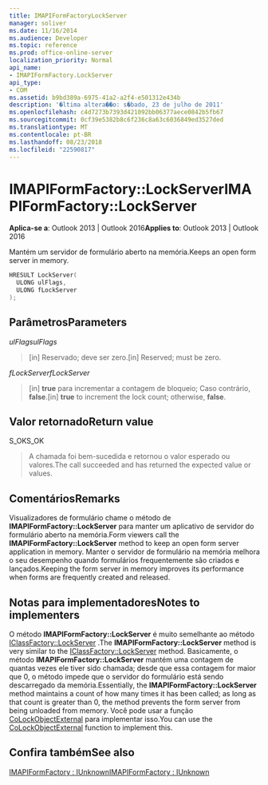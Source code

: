 ```yaml
---
title: IMAPIFormFactoryLockServer
manager: soliver
ms.date: 11/16/2014
ms.audience: Developer
ms.topic: reference
ms.prod: office-online-server
localization_priority: Normal
api_name:
- IMAPIFormFactory.LockServer
api_type:
- COM
ms.assetid: b9bd389a-6975-41a2-a2f4-e501312e434b
description: '�ltima altera��o: s�bado, 23 de julho de 2011'
ms.openlocfilehash: c4d7273b7393d421092bb06377aece0842b5fb67
ms.sourcegitcommit: 0cf39e5382b8c6f236c8a63c6036849ed3527ded
ms.translationtype: MT
ms.contentlocale: pt-BR
ms.lasthandoff: 08/23/2018
ms.locfileid: "22590817"
---
```

# <a name="imapiformfactorylockserver"></a><span data-ttu-id="daebe-103">IMAPIFormFactory::LockServer</span><span class="sxs-lookup"><span data-stu-id="daebe-103">IMAPIFormFactory::LockServer</span></span>

  
  
<span data-ttu-id="daebe-104">**Aplica-se a**: Outlook 2013 | Outlook 2016</span><span class="sxs-lookup"><span data-stu-id="daebe-104">**Applies to**: Outlook 2013 | Outlook 2016</span></span> 
  
<span data-ttu-id="daebe-105">Mantém um servidor de formulário aberto na memória.</span><span class="sxs-lookup"><span data-stu-id="daebe-105">Keeps an open form server in memory.</span></span>
  
```cpp
HRESULT LockServer(
  ULONG ulFlags,
  ULONG fLockServer
);
```

## <a name="parameters"></a><span data-ttu-id="daebe-106">Parâmetros</span><span class="sxs-lookup"><span data-stu-id="daebe-106">Parameters</span></span>

 <span data-ttu-id="daebe-107">_ulFlags_</span><span class="sxs-lookup"><span data-stu-id="daebe-107">_ulFlags_</span></span>
  
> <span data-ttu-id="daebe-108">[in] Reservado; deve ser zero.</span><span class="sxs-lookup"><span data-stu-id="daebe-108">[in] Reserved; must be zero.</span></span>
    
 <span data-ttu-id="daebe-109">_fLockServer_</span><span class="sxs-lookup"><span data-stu-id="daebe-109">_fLockServer_</span></span>
  
> <span data-ttu-id="daebe-110">[in] **true** para incrementar a contagem de bloqueio; Caso contrário, **false**.</span><span class="sxs-lookup"><span data-stu-id="daebe-110">[in] **true** to increment the lock count; otherwise, **false**.</span></span>
    
## <a name="return-value"></a><span data-ttu-id="daebe-111">Valor retornado</span><span class="sxs-lookup"><span data-stu-id="daebe-111">Return value</span></span>

<span data-ttu-id="daebe-112">S_OK</span><span class="sxs-lookup"><span data-stu-id="daebe-112">S_OK</span></span> 
  
> <span data-ttu-id="daebe-113">A chamada foi bem-sucedida e retornou o valor esperado ou valores.</span><span class="sxs-lookup"><span data-stu-id="daebe-113">The call succeeded and has returned the expected value or values.</span></span>
    
## <a name="remarks"></a><span data-ttu-id="daebe-114">Comentários</span><span class="sxs-lookup"><span data-stu-id="daebe-114">Remarks</span></span>

<span data-ttu-id="daebe-115">Visualizadores de formulário chame o método de **IMAPIFormFactory::LockServer** para manter um aplicativo de servidor do formulário aberto na memória.</span><span class="sxs-lookup"><span data-stu-id="daebe-115">Form viewers call the **IMAPIFormFactory::LockServer** method to keep an open form server application in memory.</span></span> <span data-ttu-id="daebe-116">Manter o servidor de formulário na memória melhora o seu desempenho quando formulários frequentemente são criados e lançados.</span><span class="sxs-lookup"><span data-stu-id="daebe-116">Keeping the form server in memory improves its performance when forms are frequently created and released.</span></span> 
  
## <a name="notes-to-implementers"></a><span data-ttu-id="daebe-117">Notas para implementadores</span><span class="sxs-lookup"><span data-stu-id="daebe-117">Notes to implementers</span></span>

<span data-ttu-id="daebe-118">O método **IMAPIFormFactory::LockServer** é muito semelhante ao método [IClassFactory::LockServer](http://msdn.microsoft.com/en-us/library/ms682332%28v=VS.85%29.aspx) .</span><span class="sxs-lookup"><span data-stu-id="daebe-118">The **IMAPIFormFactory::LockServer** method is very similar to the [IClassFactory::LockServer](http://msdn.microsoft.com/en-us/library/ms682332%28v=VS.85%29.aspx) method.</span></span> <span data-ttu-id="daebe-119">Basicamente, o método **IMAPIFormFactory::LockServer** mantém uma contagem de quantas vezes ele tiver sido chamada; desde que essa contagem for maior que 0, o método impede que o servidor do formulário está sendo descarregado da memória.</span><span class="sxs-lookup"><span data-stu-id="daebe-119">Essentially, the **IMAPIFormFactory::LockServer** method maintains a count of how many times it has been called; as long as that count is greater than 0, the method prevents the form server from being unloaded from memory.</span></span> <span data-ttu-id="daebe-120">Você pode usar a função [CoLockObjectExternal](http://msdn.microsoft.com/en-us/library/ms680592%28VS.85%29.aspx) para implementar isso.</span><span class="sxs-lookup"><span data-stu-id="daebe-120">You can use the [CoLockObjectExternal](http://msdn.microsoft.com/en-us/library/ms680592%28VS.85%29.aspx) function to implement this.</span></span> 
  
## <a name="see-also"></a><span data-ttu-id="daebe-121">Confira também</span><span class="sxs-lookup"><span data-stu-id="daebe-121">See also</span></span>



[<span data-ttu-id="daebe-122">IMAPIFormFactory : IUnknown</span><span class="sxs-lookup"><span data-stu-id="daebe-122">IMAPIFormFactory : IUnknown</span></span>](imapiformfactoryiunknown.md)

